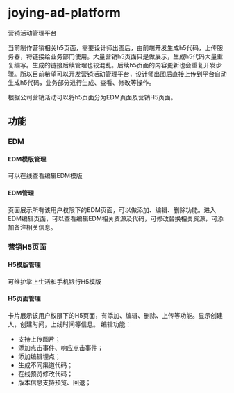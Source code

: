 # joying-ad-platform
营销活动管理平台

当前制作营销相关h5页面，需要设计师出图后，由前端开发生成h5代码，上传服务器，将链接给业务部门使用。大量营销h5页面只是做展示，生成h5代码大量重复编写。生成的链接后续管理也较混乱。后续h5页面的内容更新也会重复开发步骤。所以目前希望可以开发营销活动管理平台，设计师出图后直接上传到平台自动生成h5代码，业务部分进行生成、查看、修改等操作。

根据公司营销活动可以将h5页面分为EDM页面及营销H5页面。

## 功能
### EDM
#### EDM模版管理
可以在线查看编辑EDM模版
#### EDM管理
页面展示所有该用户权限下的EDM页面，可以做添加、编辑、删除功能。进入EDM编辑页面，可以查看编辑EDM相关资源及代码，可修改替换相关资源，可添加备注相关信息。

### 营销H5页面
#### H5模版管理
可维护掌上生活和手机银行H5模版
#### H5页面管理
卡片展示该用户权限下的H5页面，有添加、编辑、删除、上传等功能。显示创建人，创建时间，上线时间等信息。
编辑功能：
- 支持上传图片；
- 添加点击事件、响应点击事件；
- 添加编辑埋点；
- 生成不同渠道代码；
- 在线预览修改代码；
- 版本信息支持预览、回退；
